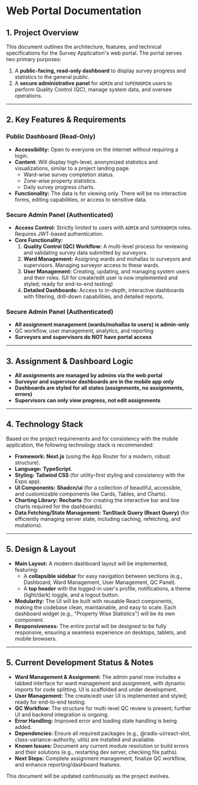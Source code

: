 # Web Portal Documentation

## 1. Project Overview

This document outlines the architecture, features, and technical specifications for the Survey Application's web portal. The portal serves two primary purposes:

1.  A **public-facing, read-only dashboard** to display survey progress and statistics to the general public.
2.  A **secure administrative panel** for `ADMIN` and `SUPERADMIN` users to perform Quality Control (QC), manage system data, and oversee operations.

---

## 2. Key Features & Requirements

### Public Dashboard (Read-Only)

- **Accessibility:** Open to everyone on the internet without requiring a login.
- **Content:** Will display high-level, anonymized statistics and visualizations, similar to a project landing page.
  - Ward-wise survey completion status.
  - Zone-wise property statistics.
  - Daily survey progress charts.
- **Functionality:** The data is for viewing only. There will be no interactive forms, editing capabilities, or access to sensitive data.

### Secure Admin Panel (Authenticated)

- **Access Control:** Strictly limited to users with `ADMIN` and `SUPERADMIN` roles. Requires JWT-based authentication.
- **Core Functionality:**
  1.  **Quality Control (QC) Workflow:** A multi-level process for reviewing and validating survey data submitted by surveyors.
  2.  **Ward Management:** Assigning wards and mohallas to surveyors and supervisors. Managing surveyor access to these wards.
  3.  **User Management:** Creating, updating, and managing system users and their roles. (UI for create/edit user is now implemented and styled; ready for end-to-end testing)
  4.  **Detailed Dashboards:** Access to in-depth, interactive dashboards with filtering, drill-down capabilities, and detailed reports.

### Secure Admin Panel (Authenticated)

- **All assignment management (wards/mohallas to users) is admin-only**
- QC workflow, user management, analytics, and reporting
- **Surveyors and supervisors do NOT have portal access**

---

## 3. Assignment & Dashboard Logic

- **All assignments are managed by admins via the web portal**
- **Surveyor and supervisor dashboards are in the mobile app only**
- **Dashboards are styled for all states (assignments, no assignments, errors)**
- **Supervisors can only view progress, not edit assignments**

---

## 4. Technology Stack

Based on the project requirements and for consistency with the mobile application, the following technology stack is recommended:

- **Framework:** **Next.js** (using the App Router for a modern, robust structure).
- **Language:** **TypeScript**.
- **Styling:** **Tailwind CSS** (for utility-first styling and consistency with the Expo app).
- **UI Components:** **Shadcn/ui** (for a collection of beautiful, accessible, and customizable components like Cards, Tables, and Charts).
- **Charting Library:** **Recharts** (for creating the interactive bar and line charts required for the dashboards).
- **Data Fetching/State Management:** **TanStack Query (React Query)** (for efficiently managing server state, including caching, refetching, and mutations).

---

## 5. Design & Layout

- **Main Layout:** A modern dashboard layout will be implemented, featuring:
  - A **collapsible sidebar** for easy navigation between sections (e.g., Dashboard, Ward Management, User Management, QC Panel).
  - A **top header** with the logged-in user's profile, notifications, a theme (light/dark) toggle, and a logout button.
- **Modularity:** The UI will be built with reusable React components, making the codebase clean, maintainable, and easy to scale. Each dashboard widget (e.g., "Property Wise Statistics") will be its own component.
- **Responsiveness:** The entire portal will be designed to be fully responsive, ensuring a seamless experience on desktops, tablets, and mobile browsers.

---

## 5. Current Development Status & Notes

- **Ward Management & Assignment:** The admin panel now includes a tabbed interface for ward management and assignment, with dynamic imports for code splitting. UI is scaffolded and under development.
- **User Management:** The create/edit user UI is implemented and styled; ready for end-to-end testing.
- **QC Workflow:** The structure for multi-level QC review is present; further UI and backend integration is ongoing.
- **Error Handling:** Improved error and loading state handling is being added.
- **Dependencies:** Ensure all required packages (e.g., @radix-ui/react-slot, class-variance-authority, utils) are installed and available.
- **Known Issues:** Document any current module resolution or build errors and their solutions (e.g., restarting dev server, checking file paths).
- **Next Steps:** Complete assignment management, finalize QC workflow, and enhance reporting/dashboard features.

This document will be updated continuously as the project evolves.
